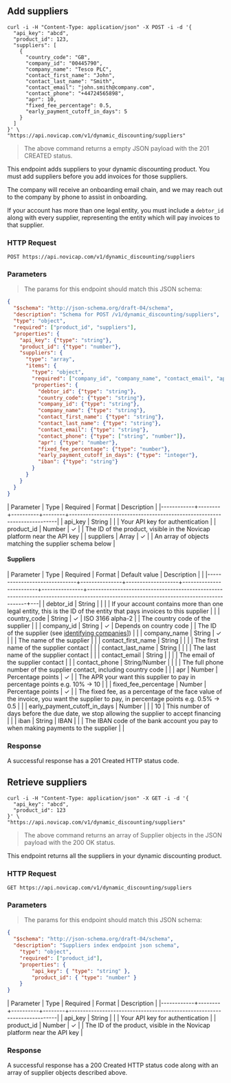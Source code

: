 ## Add suppliers

```shell
curl -i -H "Content-Type: application/json" -X POST -i -d '{
  "api_key": "abcd",
  "product_id": 123,
  "suppliers": [
    {
      "country_code": "GB",
      "company_id": "00445790",
      "company_name": "Tesco PLC",
      "contact_first_name": "John",
      "contact_last_name": "Smith",
      "contact_email": "john.smith@company.com",
      "contact_phone": "+44724565898",
      "apr": 10,
      "fixed_fee_percentage": 0.5,
      "early_payment_cutoff_in_days": 5
    }
  ]
}' \
"https://api.novicap.com/v1/dynamic_discounting/suppliers"
```

> The above command returns a empty JSON payload with the 201 CREATED status.

This endpoint adds suppliers to your dynamic discounting product. You must add suppliers before you add invoices for those suppliers.

The company will receive an onboarding email chain, and we may reach out to the company by phone to assist in onboarding.

If your account has more than one legal entity, you must include a `debtor_id` along with every supplier, representing the entity which will pay invoices to that supplier.


### HTTP Request

`POST https://api.novicap.com/v1/dynamic_discounting/suppliers`

### Parameters

> The params for this endpoint should match this JSON schema:

```json
{
  "$schema": "http://json-schema.org/draft-04/schema",
  "description": "Schema for POST /v1/dynamic_discounting/suppliers",
  "type": "object",
  "required": ["product_id", "suppliers"],
  "properties": {
    "api_key": {"type": "string"},
    "product_id": {"type": "number"},
    "suppliers": {
      "type": "array",
      "items": {
        "type": "object",
        "required": ["company_id", "company_name", "contact_email", "apr", "fixed_fee_percentage"],
        "properties": {
          "debtor_id": {"type": "string"},
          "country_code": {"type": "string"},
          "company_id": {"type": "string"},
          "company_name": {"type": "string"},
          "contact_first_name": {"type": "string"},
          "contact_last_name": {"type": "string"},
          "contact_email": {"type": "string"},
          "contact_phone": {"type": ["string", "number"]},
          "apr": {"type": "number"},
          "fixed_fee_percentage": {"type": "number"},
          "early_payment_cutoff_in_days": {"type": "integer"},
          "iban": {"type": "string"}
        }
      }
    }
  }
}
```

| Parameter  | Type   | Required | Format | Description                                                             |
|------------+--------+----------+--------+-------------------------------------------------------------------------|
| api_key    | String |          |        | Your API key for authentication                                         |
| product_id | Number | ✓        |        | The ID of the product, visible in the Novicap platform near the API key |
| suppliers  | Array  | ✓        |        | An array of objects matching the supplier schema below                  |

#### Suppliers

| Parameter                    | Type          | Required          | Format                  | Default value | Description                                                                                                                          |   |
|------------------------------+---------------+-------------------+-------------------------+---------------+--------------------------------------------------------------------------------------------------------------------------------------+---|
| debtor_id                    | String        |                   |                         |               | If your account contains more than one legal entity, this is the ID of the entity that pays invoices to this supplier                |   |
| country_code                 | String        | ✓                 | ISO 3166 alpha-2        |               | The country code of the supplier                                                                                                     |   |
| company_id                   | String        | ✓                 | Depends on country code |               | The ID of the supplier (see [identifying companies](!identifying-companies)])                                                        |   |
| company_name                 | String        | ✓                 |                         |               | The name of the supplier                                                                                                             |   |
| contact_first_name           | String        |                   |                         |               | The first name of the supplier contact                                                                                               |   |
| contact_last_name            | String        |                   |                         |               | The last name of the supplier contact                                                                                                |   |
| contact_email                | String        |                   |                         |               | The email of the supplier contact                                                                                                    |   |
| contact_phone                | String/Number |                   |                         |               | The full phone number of the supplier contact, including country code                                                                |   |
| apr                          | Number        | Percentage points | ✓                       |               | The APR your want this supplier to pay in percentage points e.g. 10% -> 10                                                           |   |
| fixed_fee_percentage         | Number        | Percentage points | ✓                       |               | The fixed fee, as a percentage of the face value of the invoice, you want the supplier to pay, in percentage points e.g. 0.5% -> 0.5 |   |
| early_payment_cutoff_in_days | Number        |                   |                         | 10            | This number of days before the due date, we stop allowing the supplier to accept financing                                           |   |
| iban                         | String        | IBAN              |                         |               | The IBAN code of the bank account you pay to when making payments to the supplier                                                    |   |

### Response

A successful response has a 201 Created HTTP status code.

## Retrieve suppliers

```shell
curl -i -H "Content-Type: application/json" -X GET -i -d '{
  "api_key": "abcd",
  "product_id": 123
}' \
"https://api.novicap.com/v1/dynamic_discounting/suppliers"
```

> The above command returns an array of Supplier objects in the JSON payload with the 200 OK status.

This endpoint returns all the suppliers in your dynamic discounting product.


### HTTP Request

`GET https://api.novicap.com/v1/dynamic_discounting/suppliers`

### Parameters

> The params for this endpoint should match this JSON schema:

```json
{
  "$schema": "http://json-schema.org/draft-04/schema",
  "description": "Suppliers index endpoint json schema",
	"type": "object",
	"required": ["product_id"],
	"properties": {
		"api_key": { "type": "string" },
		"product_id": { "type": "number" }
	}
}
```

| Parameter  | Type   | Required | Format | Description                                                             |
|------------+--------+----------+--------+-------------------------------------------------------------------------|
| api_key    | String |          |        | Your API key for authentication                                         |
| product_id | Number | ✓        |        | The ID of the product, visible in the Novicap platform near the API key |


### Response

A successful response has a 200 Created HTTP status code along with an array of supplier objects described above.
